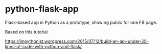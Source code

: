 # python-flask-app
Flask-based app in Python as a prototype, showing public for one FB page.

Based on this tutorial

https://impythonist.wordpress.com/2015/07/12/build-an-api-under-30-lines-of-code-with-python-and-flask/
